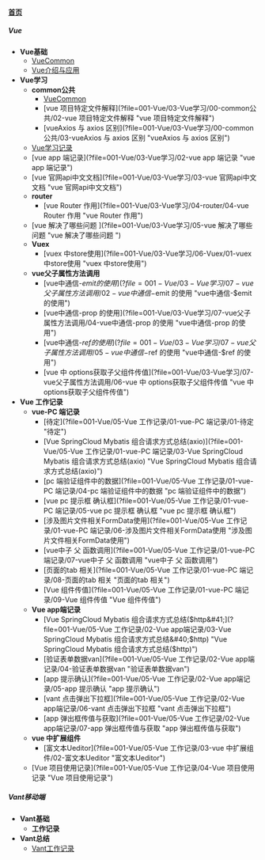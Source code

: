 
#### [首页](?file=home-首页)

##### Vue
- **Vue基础**
    - [VueCommon](?file=001-Vue/01-Vue基础/00-VueCommon "VueCommon")
    - [Vue介绍与应用](?file=001-Vue/01-Vue基础/01-Vue介绍与应用 "Vue介绍与应用")
- **Vue学习**
    - **common公共**
        - [VueCommon](?file=001-Vue/03-Vue学习/00-common公共/00-VueCommon "VueCommon")
        - [vue 项目特定文件解释](?file=001-Vue/03-Vue学习/00-common公共/02-vue 项目特定文件解释 "vue 项目特定文件解释")
        - [vueAxios 与 axios 区别](?file=001-Vue/03-Vue学习/00-common公共/03-vueAxios 与 axios 区别 "vueAxios 与 axios 区别")
    - [Vue学习记录](?file=001-Vue/03-Vue学习/01-Vue学习记录 "Vue学习记录")
    - [vue app 端记录](?file=001-Vue/03-Vue学习/02-vue app 端记录 "vue app 端记录")
    - [vue 官网api中文文档](?file=001-Vue/03-Vue学习/03-vue 官网api中文文档 "vue 官网api中文文档")
    - **router**
        - [vue Router 作用](?file=001-Vue/03-Vue学习/04-router/04-vue Router 作用 "vue Router 作用")
    - [vue 解决了哪些问题 ](?file=001-Vue/03-Vue学习/05-vue 解决了哪些问题  "vue 解决了哪些问题 ")
    - **Vuex**
        - [vuex 中store使用](?file=001-Vue/03-Vue学习/06-Vuex/01-vuex 中store使用 "vuex 中store使用")
    - **vue父子属性方法调用**
        - [vue中通信-$emit 的使用](?file=001-Vue/03-Vue学习/07-vue父子属性方法调用/02-vue中通信-$emit 的使用 "vue中通信-$emit 的使用")
        - [vue中通信-prop 的使用](?file=001-Vue/03-Vue学习/07-vue父子属性方法调用/04-vue中通信-prop 的使用 "vue中通信-prop 的使用")
        - [vue中通信-$ref 的使用](?file=001-Vue/03-Vue学习/07-vue父子属性方法调用/05-vue中通信-$ref 的使用 "vue中通信-$ref 的使用")
        - [vue 中 options获取子父组件传值](?file=001-Vue/03-Vue学习/07-vue父子属性方法调用/06-vue 中 options获取子父组件传值 "vue 中 options获取子父组件传值")
- **Vue 工作记录**
    - **vue-PC 端记录**
        - [待定](?file=001-Vue/05-Vue 工作记录/01-vue-PC 端记录/01-待定 "待定")
        - [Vue SpringCloud Mybatis 组合请求方式总结&#40;axio&#41;](?file=001-Vue/05-Vue 工作记录/01-vue-PC 端记录/03-Vue SpringCloud Mybatis 组合请求方式总结&#40;axio&#41; "Vue SpringCloud Mybatis 组合请求方式总结&#40;axio&#41;")
        - [pc 端验证组件中的数据](?file=001-Vue/05-Vue 工作记录/01-vue-PC 端记录/04-pc 端验证组件中的数据 "pc 端验证组件中的数据")
        - [vue pc 提示框 确认框](?file=001-Vue/05-Vue 工作记录/01-vue-PC 端记录/05-vue pc 提示框 确认框 "vue pc 提示框 确认框")
        - [涉及图片文件相关FormData使用](?file=001-Vue/05-Vue 工作记录/01-vue-PC 端记录/06-涉及图片文件相关FormData使用 "涉及图片文件相关FormData使用")
        - [vue中子 父 函数调用](?file=001-Vue/05-Vue 工作记录/01-vue-PC 端记录/07-vue中子 父 函数调用 "vue中子 父 函数调用")
        - [页面的tab 相关](?file=001-Vue/05-Vue 工作记录/01-vue-PC 端记录/08-页面的tab 相关 "页面的tab 相关")
        - [Vue 组件传值](?file=001-Vue/05-Vue 工作记录/01-vue-PC 端记录/09-Vue 组件传值 "Vue 组件传值")
    - **Vue app端记录**
        - [Vue SpringCloud Mybatis 组合请求方式总结&#40;$http&#41;](?file=001-Vue/05-Vue 工作记录/02-Vue app端记录/03-Vue SpringCloud Mybatis 组合请求方式总结&#40;$http&#41; "Vue SpringCloud Mybatis 组合请求方式总结&#40;$http&#41;")
        - [验证表单数据van](?file=001-Vue/05-Vue 工作记录/02-Vue app端记录/04-验证表单数据van "验证表单数据van")
        - [app 提示确认](?file=001-Vue/05-Vue 工作记录/02-Vue app端记录/05-app 提示确认 "app 提示确认")
        - [vant 点击弹出下拉框](?file=001-Vue/05-Vue 工作记录/02-Vue app端记录/06-vant 点击弹出下拉框 "vant 点击弹出下拉框")
        - [app 弹出框传值与获取](?file=001-Vue/05-Vue 工作记录/02-Vue app端记录/07-app 弹出框传值与获取 "app 弹出框传值与获取")
    - **vue 中扩展组件**
        - [富文本Ueditor](?file=001-Vue/05-Vue 工作记录/03-vue 中扩展组件/02-富文本Ueditor "富文本Ueditor")
    - [Vue 项目使用记录](?file=001-Vue/05-Vue 工作记录/04-Vue 项目使用记录 "Vue 项目使用记录")

##### Vant移动端
- **Vant基础**
    - **工作记录**
- **Vant总结**
    - [Vant工作记录](?file=002-Vant移动端/02-Vant总结/01-Vant工作记录 "Vant工作记录")
